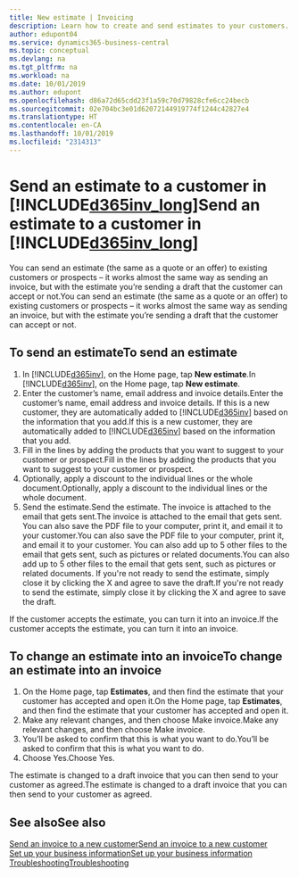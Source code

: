 ```yaml
---
title: New estimate | Invoicing
description: Learn how to create and send estimates to your customers. If they accept the offer, you can easily turn the quote into an invoice.
author: edupont04
ms.service: dynamics365-business-central
ms.topic: conceptual
ms.devlang: na
ms.tgt_pltfrm: na
ms.workload: na
ms.date: 10/01/2019
ms.author: edupont
ms.openlocfilehash: d86a72d65cdd23f1a59c70d79828cfe6cc24becb
ms.sourcegitcommit: 02e704bc3e01d62072144919774f1244c42827e4
ms.translationtype: HT
ms.contentlocale: en-CA
ms.lasthandoff: 10/01/2019
ms.locfileid: "2314313"
---
```

# <a name="send-an-estimate-to-a-customer-in-included365inv_longincludesd365inv_longmd"></a><span data-ttu-id="b9582-104">Send an estimate to a customer in [!INCLUDE[d365inv_long](includes/d365inv_long.md)]</span><span class="sxs-lookup"><span data-stu-id="b9582-104">Send an estimate to a customer in [!INCLUDE[d365inv_long](includes/d365inv_long.md)]</span></span>
<span data-ttu-id="b9582-105">You can send an estimate (the same as a quote or an offer) to existing customers or prospects – it works almost the same way as sending an invoice, but with the estimate you’re sending a draft that the customer can accept or not.</span><span class="sxs-lookup"><span data-stu-id="b9582-105">You can send an estimate (the same as a quote or an offer) to existing customers or prospects – it works almost the same way as sending an invoice, but with the estimate you’re sending a draft that the customer can accept or not.</span></span>  

## <a name="to-send-an-estimate"></a><span data-ttu-id="b9582-106">To send an estimate</span><span class="sxs-lookup"><span data-stu-id="b9582-106">To send an estimate</span></span>
1. <span data-ttu-id="b9582-107">In [!INCLUDE[d365inv](includes/d365inv.md)], on the Home page, tap **New estimate**.</span><span class="sxs-lookup"><span data-stu-id="b9582-107">In [!INCLUDE[d365inv](includes/d365inv.md)], on the Home page, tap **New estimate**.</span></span>
2. <span data-ttu-id="b9582-108">Enter the customer’s name, email address and invoice details.</span><span class="sxs-lookup"><span data-stu-id="b9582-108">Enter the customer’s name, email address and invoice details.</span></span> <span data-ttu-id="b9582-109">If this is a new customer, they are automatically added to [!INCLUDE[d365inv](includes/d365inv.md)] based on the information that you add.</span><span class="sxs-lookup"><span data-stu-id="b9582-109">If this is a new customer, they are automatically added to [!INCLUDE[d365inv](includes/d365inv.md)] based on the information that you add.</span></span>  
3. <span data-ttu-id="b9582-110">Fill in the lines by adding the products that you want to suggest to your customer or prospect.</span><span class="sxs-lookup"><span data-stu-id="b9582-110">Fill in the lines by adding the products that you want to suggest to your customer or prospect.</span></span>  
4. <span data-ttu-id="b9582-111">Optionally, apply a discount to the individual lines or the whole document.</span><span class="sxs-lookup"><span data-stu-id="b9582-111">Optionally, apply a discount to the individual lines or the whole document.</span></span>  
4. <span data-ttu-id="b9582-112">Send the estimate.</span><span class="sxs-lookup"><span data-stu-id="b9582-112">Send the estimate.</span></span> <span data-ttu-id="b9582-113">The invoice is attached to the email that gets sent.</span><span class="sxs-lookup"><span data-stu-id="b9582-113">The invoice is attached to the email that gets sent.</span></span> <span data-ttu-id="b9582-114">You can also save the PDF file to your computer, print it, and email it to your customer.</span><span class="sxs-lookup"><span data-stu-id="b9582-114">You can also save the PDF file to your computer, print it, and email it to your customer.</span></span> <span data-ttu-id="b9582-115">You can also add up to 5 other files to the email that gets sent, such as pictures or related documents.</span><span class="sxs-lookup"><span data-stu-id="b9582-115">You can also add up to 5 other files to the email that gets sent, such as pictures or related documents.</span></span> <span data-ttu-id="b9582-116">If you're not ready to send the estimate, simply close it by clicking the X and agree to save the draft.</span><span class="sxs-lookup"><span data-stu-id="b9582-116">If you're not ready to send the estimate, simply close it by clicking the X and agree to save the draft.</span></span>  

<span data-ttu-id="b9582-117">If the customer accepts the estimate, you can turn it into an invoice.</span><span class="sxs-lookup"><span data-stu-id="b9582-117">If the customer accepts the estimate, you can turn it into an invoice.</span></span>

## <a name="to-change-an-estimate-into-an-invoice"></a><span data-ttu-id="b9582-118">To change an estimate into an invoice</span><span class="sxs-lookup"><span data-stu-id="b9582-118">To change an estimate into an invoice</span></span>
1. <span data-ttu-id="b9582-119">On the Home page, tap **Estimates**, and then find the estimate that your customer has accepted and open it.</span><span class="sxs-lookup"><span data-stu-id="b9582-119">On the Home page, tap **Estimates**, and then find the estimate that your customer has accepted and open it.</span></span>  
2. <span data-ttu-id="b9582-120">Make any relevant changes, and then choose Make invoice.</span><span class="sxs-lookup"><span data-stu-id="b9582-120">Make any relevant changes, and then choose Make invoice.</span></span>  
3. <span data-ttu-id="b9582-121">You’ll be asked to confirm that this is what you want to do.</span><span class="sxs-lookup"><span data-stu-id="b9582-121">You’ll be asked to confirm that this is what you want to do.</span></span>  
4. <span data-ttu-id="b9582-122">Choose Yes.</span><span class="sxs-lookup"><span data-stu-id="b9582-122">Choose Yes.</span></span>  

<span data-ttu-id="b9582-123">The estimate is changed to a draft invoice that you can then send to your customer as agreed.</span><span class="sxs-lookup"><span data-stu-id="b9582-123">The estimate is changed to a draft invoice that you can then send to your customer as agreed.</span></span>  

## <a name="see-also"></a><span data-ttu-id="b9582-124">See also</span><span class="sxs-lookup"><span data-stu-id="b9582-124">See also</span></span>
[<span data-ttu-id="b9582-125">Send an invoice to a new customer</span><span class="sxs-lookup"><span data-stu-id="b9582-125">Send an invoice to a new customer</span></span>](send-invoice.md)  
[<span data-ttu-id="b9582-126">Set up your business information</span><span class="sxs-lookup"><span data-stu-id="b9582-126">Set up your business information</span></span>](set-up-business-profile.md)  
[<span data-ttu-id="b9582-127">Troubleshooting</span><span class="sxs-lookup"><span data-stu-id="b9582-127">Troubleshooting</span></span>](about-troubleshooting.md)  
